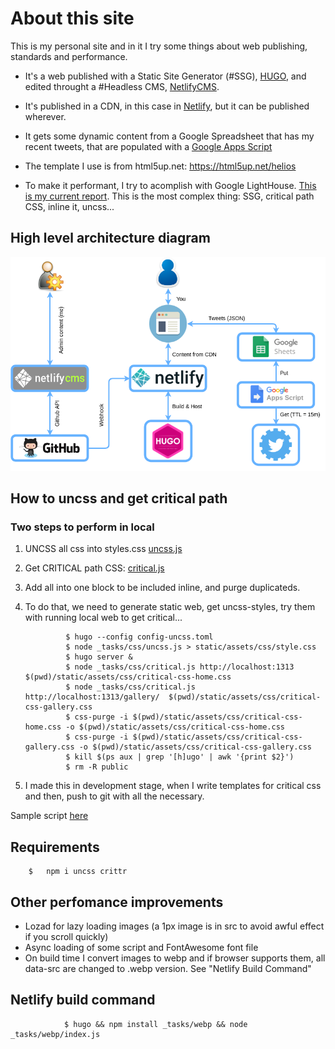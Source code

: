 # About this site

This is my personal site and in it I try some things about web publishing, standards and performance.

* It's a web published with a Static Site Generator (#SSG), [HUGO](https://gohugo.io), and edited throught a #Headless CMS, [NetlifyCMS](https://www.netlifycms.org).

* It's published in a CDN, in this case in [Netlify](http://netlify.com), but it can be published wherever.

* It gets some dynamic content from a Google Spreadsheet that has my recent tweets, that are populated with a [Google Apps Script](static/gas-scripts/get-twitter.gs)

* The template I use is from html5up.net: https://html5up.net/helios

* To make it performant, I try to acomplish with Google LightHouse. [This is my current report](https://lighthouse-dot-webdotdevsite.appspot.com/lh/html?url=https://www.davidayala.eu). This is the most complex thing: SSG, critical path CSS, inline it, uncss...  

## High level architecture diagram

![architecture](content/media/personal-site.png)

## How to uncss and get critical path

### Two steps to perform in local

1. UNCSS all css into styles.css [uncss.js](_tasks/css/uncss.js)
2. Get CRITICAL path CSS: [critical.js](_tasks/css/critical.js)
3. Add all into one block to be included inline, and purge duplicateds.
4. To do that, we need to generate static web, get uncss-styles, try them with running local web to get critical... 

                $ hugo --config config-uncss.toml
                $ node _tasks/css/uncss.js > static/assets/css/style.css    
                $ hugo server &
                $ node _tasks/css/critical.js http://localhost:1313 $(pwd)/static/assets/css/critical-css-home.css
                $ node _tasks/css/critical.js http://localhost:1313/gallery/  $(pwd)/static/assets/css/critical-css-gallery.css
                $ css-purge -i $(pwd)/static/assets/css/critical-css-home.css -o $(pwd)/static/assets/css/critical-css-home.css 
                $ css-purge -i $(pwd)/static/assets/css/critical-css-gallery.css -o $(pwd)/static/assets/css/critical-css-gallery.css
                $ kill $(ps aux | grep '[h]ugo' | awk '{print $2}')
                $ rm -R public

3. I made this in development stage, when I write templates for critical css and then, push to git with all the necessary.

Sample script [here](buildcss.sh)

## Requirements

        $   npm i uncss crittr    


## Other perfomance improvements 

- Lozad for lazy loading images (a 1px image is in src to avoid awful effect if you scroll quickly)
- Async loading of some script and FontAwesome font file
- On build time I convert images to webp and if browser supports them, all data-src are changed to .webp version. See "Netlify Build Command"

## Netlify build command 

                $ hugo && npm install _tasks/webp && node _tasks/webp/index.js
